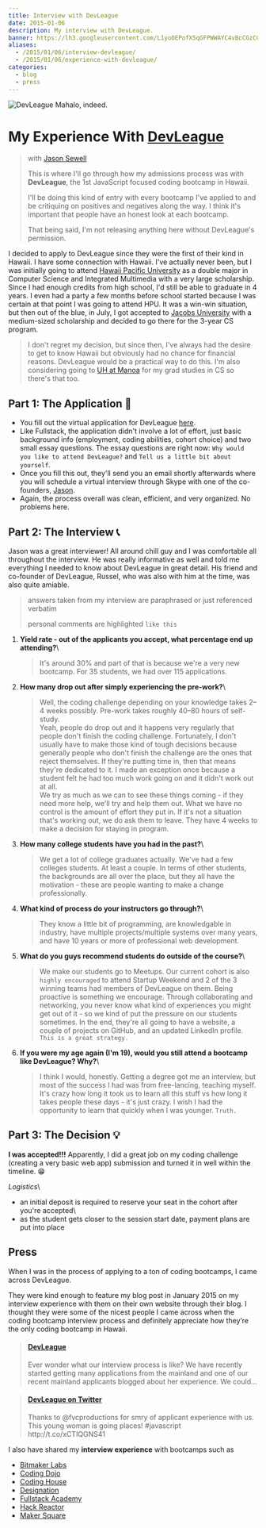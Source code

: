 ```yaml
---
title: Interview with DevLeague
date: 2015-01-06
description: My interview with DevLeague.
banner: https://lh3.googleusercontent.com/L1yoOEPofX5qGFPWWAYC4vBcCGzCCS38KSFnXT6e_rEy1I5oR0OmBPYH27me22i_g5B9Uev_uE1FYP--VLeXhacoTX3G4Wx9S2dMxW9hLzqflT9WT8eKllTT6JDNJLTiPOdNE4ayTDzdEHGi-85pxhKPYSe46cBiSdiihfV936YL9-C7Bkw7A_Ke-fvk5EkLZgbrgK0U4gxjvIbTAwc9jj4pAX-yAloSnvdc8bj8xGLT42aVoJyJ14jqiu1hgoU6THn9nYvDIL8tUpxiPNuejT10tyHUvtNr5JHVlZyd1AOSZcWHIV1kVR2vRJe0_GGmn3LoshRjizDQCoXzQdqzrVJwUBm0a6AqxW1C-riZEYiXHh37MON5NKJxTT8DzUCqJ7pptHhKCGRIMFQImH1GhF5Xuy8BCcZOpreOqs1a5ZKCkYf56-TePTcENQ1qUmDUKJqoqSeEXWA8qKYOKnX0fCYloHzm1bE5wwHpMyOKwozpEL3F4z7xvWBXG9iE1Yy7jNS7L-aUuXN9VKS1qfs3_0jrKC2ljnmc2ozSXXfnnxVB8RsV2AQ00WPl_jG1BLNcdV3dgk0hhHCcOhzFMnrSW5ME0I7Di_NWzkUna1hFNWBZ_hqzg8EE1Loa1o40idav=w1425-h790-no
aliases:
  - /2015/01/06/interview-devleague/
  - /2015/01/06/experience-with-devleague/
categories:
  - blog
  - press
---
```


![DevLeague](https://lh3.googleusercontent.com/fwbCIEMtZdmjWvea0CSKsArFckIOfaXsdurgK4s26sRWmTxjy7bTpemEbl-xMw31_bxDOYMRI9RfCp-Whklrk8Uc0gbtN-cf8iDOV_a-LLog0CFHlOVC-yLltklbxgygurd2cgT_T_Iu2DFVdfmYF0rB17ccmQFAo3WwzydQUhyNlNHjspj95fqHS6wZieKyiuOStknS5ifx8wrqpV_V72uR95R8RyObNjc1OO7WJhcSxbcLY8PtHhRzOF9uDE8Ruuz86QrMgtaKR1Y9TsmTm8O2izzXc5cC53vcprH-2HtM4oew42jJDes07Z9LRZNFbeSzOC2o_FgtoCJPMb5T2suuiPGZZ0A9w29xI4zh1vuDFCj0ZYOMFlEdTkTfbPA0Oxb2lpIenLr7HfYuWbXhJ8zpNo3ed83XKr0gJh-WNw2Ne257rljS78DQkEBwFKh5Z8gDYspmG82q6dTIDtEALkypiNqQNTo698lorkTGks9hZl69Z62x7Nwf4YpK7BYtj2tusJG0JOAw0oYLz2HvspEOJfF2Pt_DgAUQTaR6qsf5pXLTCZh0ZMs0HyCy0clwTVKkYJ0j71Hb99Re1AJDk8encefjksEr_NZ2e6HpWzaVN2UfUTz-LrzuLxB4vHqY=w1350-h316-no) Mahalo, indeed.

# My Experience With [DevLeague](https://www.devleague.com 'DevLeague')

> with [Jason Sewell](https://www.linkedin.com/in/jasonsewell 'Jason Sewell')
>
> This is where I'll go through how my admissions process was with **DevLeague**, the 1st JavaScript focused coding bootcamp in Hawaii.
>
> I'll be doing this kind of entry with every bootcamp I've applied to and be critiquing on positives and negatives along the way. I think it's important that people have an honest look at each bootcamp.
>
> That being said, I'm not releasing anything here without DevLeague's permission.

I decided to apply to DevLeague since they were the first of their kind in Hawaii. I have some connection with Hawaii. I've actually never been, but I was initially going to attend [Hawaii Pacific University](https://www.hpu.edu 'HPU') as a double major in Computer Science and Integrated Multimedia with a very large scholarship. Since I had enough credits from high school, I'd still be able to graduate in 4 years. I even had a party a few months before school started because I was certain at that point I was going to attend HPU. It was a win-win situation, but then out of the blue, in July, I got accepted to [Jacobs University](https://www.jacobs-university.de 'Jacobs University') with a medium-sized scholarship and decided to go there for the 3-year CS program.

> I don't regret my decision, but since then, I've always had the desire to get to know Hawaii but obviously had no chance for financial reasons. DevLeague would be a practical way to do this. I'm also considering going to [UH at Manoa](https://www.ics.hawaii.edu 'UH@Manoa CS') for my grad studies in CS so there's that too.

## Part 1: The Application 📝

- You fill out the virtual application for DevLeague [here](https://www.devleague.com/apply 'Apply to DevLeague').
- Like Fullstack, the application didn't involve a lot of effort, just basic background info (employment, coding abilities, cohort choice) and two small essay questions. The essay questions are right now: `Why would you like to attend DevLeague?` and `Tell us a little bit about yourself`.
- Once you fill this out, they'll send you an email shortly afterwards where you will schedule a virtual interview through Skype with one of the co-founders, [Jason](https://twitter.com/sewell_jason 'Jason - Twitter').
- Again, the process overall was clean, efficient, and very organized. No problems here.

## Part 2: The Interview 📞

Jason was a great interviewer! All around chill guy and I was comfortable all throughout the interview. He was really informative as well and told me everything I needed to know about DevLeague in great detail. His friend and co-founder of DevLeague, Russel, who was also with him at the time, was also quite amiable.

> answers taken from my interview are paraphrased or just referenced verbatim
>
> personal comments are highlighted `like this`

1.  **Yield rate - out of the applicants you accept, what percentage end up attending?**\

    > It's around 30% and part of that is because we're a very new bootcamp. For 35 students, we had over 115 applications.

2.  **How many drop out after simply experiencing the pre-work?**\

    > Well, the coding challenge depending on your knowledge takes 2–4 weeks possibly. Pre-work takes roughly 40–80 hours of self-study.\
    > Yeah, people do drop out and it happens very regularly that people don't finish the coding challenge. Fortunately, I don't usually have to make those kind of tough decisions because generally people who don't finish the challenge are the ones that reject themselves. If they're putting time in, then that means they're dedicated to it. I made an exception once because a student felt he had too much work going on and it didn't work out at all.\
    > We try as much as we can to see these things coming - if they need more help, we'll try and help them out. What we have no control is the amount of effort they put in. If it's not a situation that's working out, we do ask them to leave. They have 4 weeks to make a decision for staying in program.

3.  **How many college students have you had in the past?**\

    > We get a lot of college graduates actually. We've had a few colleges students. At least a couple. In terms of other students, the backgrounds are all over the place, but they all have the motivation - these are people wanting to make a change professionally.

4.  **What kind of process do your instructors go through?**\

    > They know a little bit of programming, are knowledgable in industry, have multiple projects/multiple systems over many years, and have 10 years or more of professional web development.

5.  **What do you guys recommend students do outside of the course?**\

    > We make our students go to Meetups. Our current cohort is also `highly encouraged` to attend Startup Weekend and 2 of the 3 winning teams had members of DevLeague on them. Being proactive is something we encourage. Through collaborating and networking, you never know what kind of experiences you might get out of it - so we kind of put the pressure on our students sometimes. In the end, they're all going to have a website, a couple of projects on GitHub, and an updated LinkedIn profile. `This is a great strategy.`

6.  **If you were my age again (I'm 19), would you still attend a bootcamp like DevLeague? Why?**\

    > I think I would, honestly. Getting a degree got me an interview, but most of the success I had was from free-lancing, teaching myself. It's crazy how long it took us to learn all this stuff vs how long it takes people these days - it's just crazy. I wish I had the opportunity to learn that quickly when I was younger. `Truth.`

## Part 3: The Decision 💡

**I was accepted!!!** Apparently, I did a great job on my coding challenge (creating a very basic web app) submission and turned it in well within the timeline. 😁

_Logistics_\

- an initial deposit is required to reserve your seat in the cohort after you're accepted\
- as the student gets closer to the session start date, payment plans are put into place

## Press

When I was in the process of applying to a ton of coding bootcamps, I came
across DevLeague.

They were kind enough to feature my blog post in January 2015 on my interview experience
with them on their own website through their blog. I thought they were
some of the nicest people I came across when the coding bootcamp interview
process and definitely appreciate how they’re the only coding bootcamp in
Hawaii.

<blockquote class="embedly-card"><h4><a href="https://www.facebook.com/permalink.php?story_fbid=702971763154795&id=419352214850086">DevLeague</a></h4><p>Ever wonder what our interview process is like? We have recently started getting many applications from the mainland and one of our recent mainland applicants blogged about her experience. We could...</p></blockquote>
<script async src="//cdn.embedly.com/widgets/platform.js" charset="UTF-8"></script>

<blockquote class="embedly-card"><h4><a href="http://twitter.com/devleaguehawaii/status/556569297133510656">DevLeague on Twitter</a></h4><p>Thanks to @fvcproductions for smry of applicant experience with us. This young woman is going places! #javascript http://t.co/xCTIQGNS41</p></blockquote>
<script async src="//cdn.embedly.com/widgets/platform.js" charset="UTF-8"></script>

I also have shared my **interview experience** with bootcamps such as

- [Bitmaker Labs](/2014/03/12/interview-bitmaker-labs/ 'Bitmaker Labs')
- [Coding Dojo](/2015/01/06/interview-coding-dojo/ 'Coding Dojo')
- [Coding House](/2015/01/06/coding-house-interview/ 'Interview with Coding House 🏠')
- [Designation](/2015/01/06/interview-with-designation/ 'Interview with Designation 🎨')
- [Fullstack Academy](/2014/12/28/my-experience-with-fullstack-academy-of-code/ 'My Experience with Fullstack Academy of Code 💻')
- [Hack Reactor](/2015/01/05/questioning-hack-reactor/ 'Questioning Hack Reactor 🔑')
- [Maker Square](/2015/01/14/my-experience-with-makersquare-%f0%9f%92/ 'My Experience with MakerSquare 💻')
